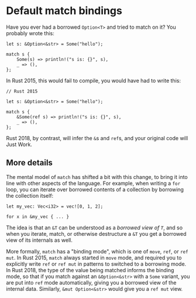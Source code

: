 # Default match bindings

Have you ever had a borrowed `Option<T>` and tried to match on it? You
probably wrote this:

```rust,ignore
let s: &Option<&str> = Some("hello");

match s {
    Some(s) => println!("s is: {}", s),
    _ => (),
};
```

In Rust 2015, this would fail to compile, you would have had to write this:

```rust,ignore
// Rust 2015

let s: &Option<&str> = Some("hello");

match s {
    &Some(ref s) => println!("s is: {}", s),
    _ => (),
};
```

Rust 2018, by contrast, will infer the `&`s and `ref`s, and your original code will Just Work.

[nicer-match-bindings]: https://blog.rust-lang.org/2018/05/10/Rust-1.26.html#nicer-match-bindings

## More details

The mental model of `match` has shifted a bit with this change, to bring it into
line with other aspects of the language. For example, when writing a `for` loop,
you can iterate over borrowed contents of a collection by borrowing the collection
itself:

```rust,ignore
let my_vec: Vec<i32> = vec![0, 1, 2];

for x in &my_vec { ... }
```

The idea is that an `&T` can be understood as a *borrowed view of `T`*, and so
when you iterate, match, or otherwise destructure a `&T` you get a borrowed view
of its internals as well.

More formally, `match` has a "binding mode", which is one of `move`, `ref`, or
`ref mut`. In Rust 2015, `match` always started in `move` mode, and required you
to explicitly write `ref` or `ref mut` in patterns to switched to a borrowing
mode. In Rust 2018, the type of the value being matched informs the binding
mode, so that if you match against an `&Option<&str>` with a `Some` variant, you
are put into `ref` mode automatically, giving you a borrowed view of the
internal data. Similarly, `&mut Option<&str>` would give you a `ref mut` view.
